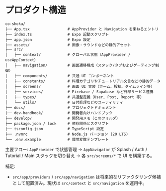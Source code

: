# プロダクト構造

```
co-shoku/
├── App.tsx                 # AppProvider と Navigation を束ねるエントリ
├── index.ts                # Expo 起動スクリプト
├── app.json                # Expo 設定
├── assets/                 # 画像・サウンドなどの静的アセット
├── src/
│   ├── context/            # グローバル状態（AppProvider / useAppContext）
│   ├── navigation/         # 画面遷移構成（スタック/タブおよびゲーティング制御）
│   ├── components/         # 共通 UI コンポーネント
│   ├── constants/          # 料理カテゴリやチュートリアル文言などの静的データ
│   ├── screens/            # 画面 UI 実装（ホーム、投稿、タイムライン等）
│   ├── services/           # Firebase / Supabase など外部サービス連携
│   ├── types/              # 共通型定義（User, Post, Report 等）
│   └── utils/              # 日付処理などのユーティリティ
├── docs/                   # プロジェクトドキュメント
├── dev-handbook/           # 開発者向けハンドブック
├── develop/                # 開発用メモ（このフォルダ）
├── package.json / lock     # 依存関係とスクリプト
├── tsconfig.json           # TypeScript 設定
├── .nvmrc                  # Node.js バージョン (20 LTS)
└── .env.example            # 環境変数テンプレート
```

主要フロー: `AppProvider` で状態管理 → `AppNavigator` が Splash / Auth / Tutorial / Main スタックを切り替え → 各 `src/screens/*` で UI を構築する。

補足:
- `src/app/providers` / `src/app/navigation` は将来的なリファクタリング候補として配置済み。現状は `src/context` と `src/navigation` を運用中。
